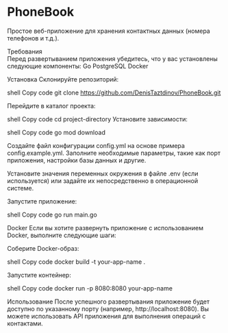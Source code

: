 # PhoneBook
Простое веб-приложение для хранения контактных данных (номера телефонов и т.д.). 

Требования                                                                  
Перед развертыванием приложения убедитесь, что у вас установлены следующие компоненты:
Go 
PostgreSQL 
Docker 

Установка
Склонируйте репозиторий:

shell
Copy code
git clone https://github.com/DenisTaztdinov/PhoneBook.git

Перейдите в каталог проекта:

shell
Copy code
cd project-directory
Установите зависимости:

shell
Copy code
go mod download

Создайте файл конфигурации config.yml на основе примера config.example.yml. Заполните необходимые параметры, такие как порт приложения, настройки базы данных и другие.

Установите значения переменных окружения в файле .env (если используется) или задайте их непосредственно в операционной системе.

Запустите приложение:

shell
Copy code
go run main.go


Docker
Если вы хотите развернуть приложение с использованием Docker, выполните следующие шаги:

Соберите Docker-образ:

shell
Copy code
docker build -t your-app-name .

Запустите контейнер:

shell
Copy code
docker run -p 8080:8080 your-app-name

Использование
После успешного развертывания приложение будет доступно по указанному порту (например, http://localhost:8080). Вы можете использовать API приложения для выполнения операций с контактами.

